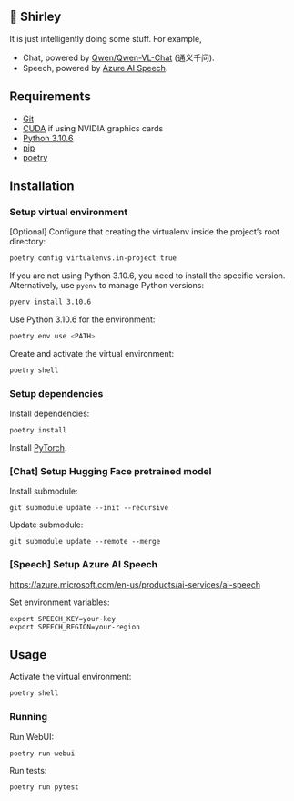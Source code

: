 ## 🦈 Shirley

It is just intelligently doing some stuff. For example, 
- Chat, powered by [Qwen/Qwen-VL-Chat](https://huggingface.co/Qwen/Qwen-VL-Chat) (通义千问).
- Speech, powered by [Azure AI Speech](https://azure.microsoft.com/en-us/products/ai-services/ai-speech).

## Requirements

- [Git](https://git-scm.com/)
- [CUDA](https://developer.nvidia.com/cuda-toolkit) if using NVIDIA graphics cards
- [Python 3.10.6](https://www.python.org/downloads/release/python-3106/)
- [pip](https://pypi.org/project/pip/)
- [poetry](https://python-poetry.org/)

## Installation

### Setup virtual environment

[Optional] Configure that creating the virtualenv inside the project’s root directory:
```bash
poetry config virtualenvs.in-project true
```

If you are not using Python 3.10.6, you need to install the specific version. Alternatively, use `pyenv` to manage
Python versions:
```bash
pyenv install 3.10.6
```

Use Python 3.10.6 for the environment:
```bash
poetry env use <PATH>
```

Create and activate the virtual environment:
```bash
poetry shell
```

### Setup dependencies

Install dependencies:
```bash
poetry install
```

Install [PyTorch](https://pytorch.org/get-started/locally/).

### [Chat] Setup Hugging Face pretrained model

Install submodule:
```
git submodule update --init --recursive
```

Update submodule:
```
git submodule update --remote --merge
```

### [Speech] Setup Azure AI Speech

https://azure.microsoft.com/en-us/products/ai-services/ai-speech

Set environment variables:
```
export SPEECH_KEY=your-key
export SPEECH_REGION=your-region
```

## Usage

Activate the virtual environment:
```bash
poetry shell
```

### Running

Run WebUI:
```bash
poetry run webui
```

Run tests:
```bash
poetry run pytest
```
